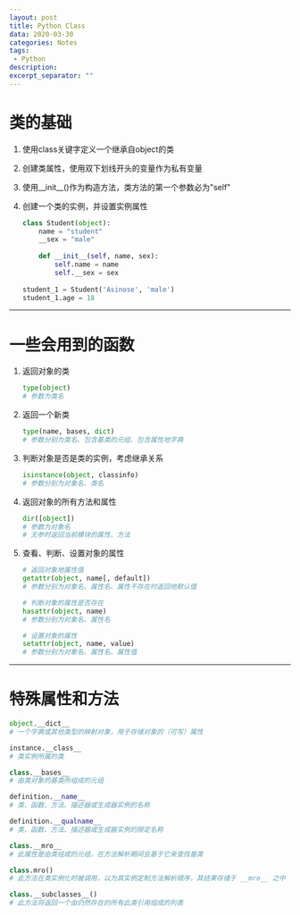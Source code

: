 ```yaml
---
layout: post
title: Python Class
data: 2020-03-30
categories: Notes
tags: 
 - Python
description: 
excerpt_separator: ""
---
```


# 类的基础

1. 使用class关键字定义一个继承自object的类

2. 创建类属性，使用双下划线开头的变量作为私有变量

3. 使用\_\_init\_\_()作为构造方法，类方法的第一个参数必为"self"

4. 创建一个类的实例，并设置实例属性

    ```python
    class Student(object):
        name = "student"
        __sex = "male"
        
        def __init__(self, name, sex):
            self.name = name
            self.__sex = sex
            
    student_1 = Student('Asinose', 'male')
    student_1.age = 18
    ```

----

# 一些会用到的函数

1. 返回对象的类

   ```python
   type(object)
   # 参数为类名
   ```

2. 返回一个新类

   ```python
   type(name, bases, dict)
   # 参数分别为类名、包含基类的元组、包含属性地字典
   ```

3. 判断对象是否是类的实例，考虑继承关系

   ```python
   isinstance(object, classinfo)
   # 参数分别为对象名、类名
   ```

3. 返回对象的所有方法和属性

    ```python
    dir([object])
    # 参数为对象名
    # 无参时返回当前模块的属性、方法
    ```

5. 查看、判断、设置对象的属性

    ```python
    # 返回对象地属性值
    getattr(object, name[, default])
    # 参数分别为对象名、属性名、属性不存在时返回地默认值
    
    # 判断对象的属性是否存在
    hasattr(object, name)
    # 参数分别为对象名、属性名
    
    # 设置对象的属性
    setattr(object, name, value)
    # 参数分别为对象名、属性名、属性值
    ```

----

# 特殊属性和方法

```python
object.__dict__
# 一个字典或其他类型的映射对象，用于存储对象的（可写）属性
```

```python
instance.__class__
# 类实例所属的类
```

```python
class.__bases__
# 由类对象的基类所组成的元组
```

```python
definition.__name__
# 类、函数、方法、描述器或生成器实例的名称
```

```python
definition.__qualname__
# 类、函数、方法、描述器或生成器实例的限定名称
```

```python
class.__mro__
# 此属性是由类组成的元组，在方法解析期间会基于它来查找基类
```

```python
class.mro()
# 此方法在类实例化时被调用，以为其实例定制方法解析顺序，其结果存储于 __mro__ 之中
```

```python
class.__subclasses__()
# 此方法将返回一个由仍然存在的所有此类引用组成的列表
```
